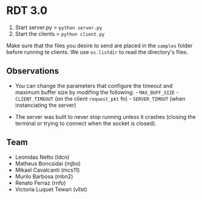 # RDT 3.0

1. Start server.py > `python server.py`
2. Start the clients > `python client.py`

Make sure that the files you desire to send are placed in the `samples` folder before running te clients. We use `os.listdir` to read the directory's files.

## Observations

- You can change the parameters that configure the timeout and maximum buffer size by modifing the following:
      - `MAX_BUFF_SIZE`
      - `CLIENT_TIMEOUT` (on the client `request_pkt` fn)
      - `SERVER_TIMOUT` (when instanciating the server)

- The server was built to never stop running unless it crashes (closing the terminal or trying to connect when the socket is closed).

## Team

- Leonidas Netto (ldcn)
- Matheus Boncsidai (mjbo)
- Mikael Cavalcanti (mcs11)
- Murilo Barbosa (mbn2)
- Renato Ferraz (rnfo)
- Victoria Luquet Tewari (vllst)

